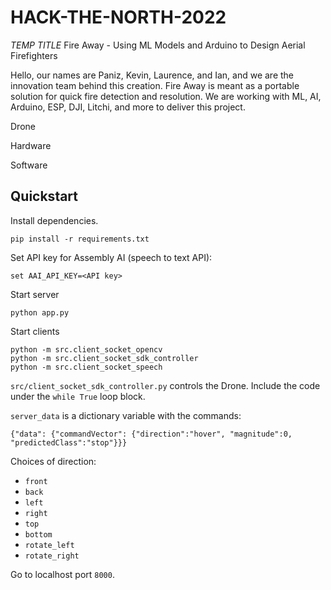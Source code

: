 # HACK-THE-NORTH-2022

*TEMP TITLE* Fire Away - Using ML Models and Arduino to Design Aerial Firefighters

Hello, our names are Paniz, Kevin, Laurence, and Ian, and we are the innovation team behind this creation. Fire Away is meant as a portable solution for quick fire detection and resolution. We are working with ML, AI, Arduino, ESP, DJI, Litchi, and more to deliver this project.

Drone

Hardware

Software

## Quickstart

Install dependencies.

```
pip install -r requirements.txt
```

Set API key for Assembly AI (speech to text API):
```
set AAI_API_KEY=<API key>
```

Start server

```
python app.py
```

Start clients
```
python -m src.client_socket_opencv
python -m src.client_socket_sdk_controller
python -m src.client_socket_speech
```

`src/client_socket_sdk_controller.py` controls the Drone. Include the code under the `while True` loop block.

`server_data` is a dictionary variable with the commands:
```
{"data": {"commandVector": {"direction":"hover", "magnitude":0, "predictedClass":"stop"}}}
```

Choices of direction:

* `front`
* `back`
* `left`
* `right`
* `top`
* `bottom`
* `rotate_left`
* `rotate_right`

Go to localhost port `8000`.
